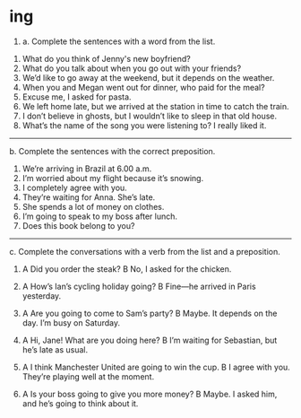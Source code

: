 # ing
 1) a. Complete the sentences with a word from the list.

1. What do you think of Jenny's new boyfriend?
2. What do you talk about when you go out with your friends?
3. We’d like to go away at the weekend, but it depends on the weather.
4. When you and Megan went out for dinner, who paid for the meal?
5. Excuse me, I asked for pasta.
6. We left home late, but we arrived at the station in time to catch the train.
7. I don’t believe in ghosts, but I wouldn’t like to sleep in that old house.
8. What’s the name of the song you were listening to? I really liked it.

---

b. Complete the sentences with the correct preposition.

1. We’re arriving in Brazil at 6.00 a.m.
2. I’m worried about my flight because it’s snowing.
3. I completely agree with you.
4. They’re waiting for Anna. She’s late.
5. She spends a lot of money on clothes.
6. I’m going to speak to my boss after lunch.
7. Does this book belong to you?

---

c. Complete the conversations with a verb from the list and a preposition.

1. A Did you order the steak?
B No, I asked for the chicken.

2. A How’s Ian’s cycling holiday going?
B Fine—he arrived in Paris yesterday.

3. A Are you going to come to Sam’s party?
B Maybe. It depends on the day. I’m busy on Saturday.

4. A Hi, Jane! What are you doing here?
B I’m waiting for Sebastian, but he’s late as usual.

5. A I think Manchester United are going to win the cup.
B I agree with you. They’re playing well at the moment.

6. A Is your boss going to give you more money?
B Maybe. I asked him, and he’s going to think about it.

